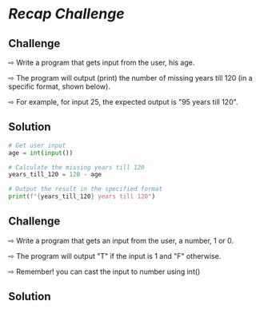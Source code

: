 
# _Recap Challenge_


## Challenge

⇨ Write a program that gets input from the user, his age.

⇨ The program will output (print) the number of missing years till 120 (in a specific format, shown below).

⇨ For example, for input 25, the expected output is "95 years till 120".

## Solution 
```py
# Get user input
age = int(input())

# Calculate the missing years till 120
years_till_120 = 120 - age

# Output the result in the specified format
print(f"{years_till_120} years till 120")
```

## Challenge

⇨ Write a program that gets an input from the user, a number, 1 or 0.

⇨ The program will output "T" if the input is 1 and "F" otherwise.

⇨ Remember! you can cast the input to number using int()

## Solution
